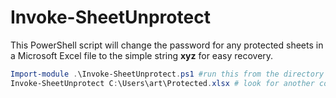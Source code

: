 # Invoke-SheetUnprotect

This PowerShell script will change the password for any protected sheets in a Microsoft Excel file to the simple string **xyz** for easy recovery.

```powershell
Import-module .\Invoke-SheetUnprotect.ps1 #run this from the directory where you download the Invoke-SheetUnprotect.ps1 file
Invoke-SheetUnprotect C:\Users\art\Protected.xlsx # look for another copy of the file in the same directory with **-xyz** appended to it
```
